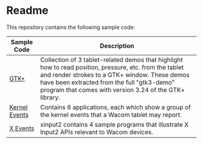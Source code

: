 # Readme

This repository contains the following sample code:

|Sample Code				|Description			|
|---						|---					|
|[GTK+](GTK%2B/README.md)						|Collection of 3 tablet-related demos that highlight how to read position, pressure, etc. from the tablet and render strokes to a GTK+ window. These demos have been extracted from the full "gtk3-demo" program that comes with version 3.24 of the GTK+ library.|
|[Kernel Events](Kernel%20Events/README.md)				|Contains 6 applications, each which show a group of the kernel events that a Wacom tablet may report.|
|[X Events](X%20Events/README.md)					|xinput2 contains 4 sample programs that illustrate X Input2 APIs relevant to Wacom devices.|
